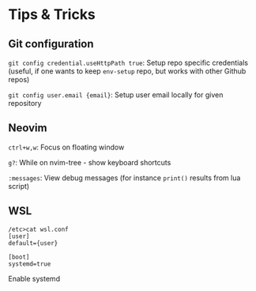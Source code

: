 # Tips & Tricks

## Git configuration

`git config credential.useHttpPath true`:
Setup repo specific credentials (useful, if one wants to keep `env-setup` repo, but works with other Github repos)

`git config user.email {email}`:
Setup user email locally for given repository

## Neovim

`ctrl+w,w`:
Focus on floating window

`g?`:
While on nvim-tree - show keyboard shortcuts

`:messages`:
View debug messages (for instance `print()` results from lua script)

## WSL

```
/etc>cat wsl.conf
[user]
default={user}

[boot]
systemd=true
```
Enable systemd
